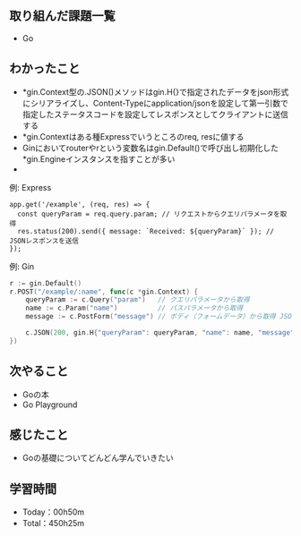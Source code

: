 ## 取り組んだ課題一覧
- Go
 
## わかったこと
- *gin.Context型の.JSON()メソッドはgin.H{}で指定されたデータをjson形式にシリアライズし、Content-Typeにapplication/jsonを設定して第一引数で指定したステータスコードを設定してレスポンスとしてクライアントに送信する
- *gin.Contextはある種Expressでいうところのreq, resに値する
-  Ginにおいてrouterやrという変数名はgin.Default()で呼び出し初期化した*gin.Engineインスタンスを指すことが多い
-  
例: Express
```node
app.get('/example', (req, res) => {
  const queryParam = req.query.param; // リクエストからクエリパラメータを取得
  res.status(200).send({ message: `Received: ${queryParam}` }); // JSONレスポンスを送信
});
```
例: Gin
```go
r := gin.Default()
r.POST("/example/:name", func(c *gin.Context) {
    queryParam := c.Query("param")   // クエリパラメータから取得
    name := c.Param("name")          // パスパラメータから取得
    message := c.PostForm("message") // ボディ（フォームデータ）から取得 JSONの場合は別のやり方だが今回は省略

    c.JSON(200, gin.H{"queryParam": queryParam, "name": name, "message": message}
})
```

## 次やること
- Goの本
- Go Playground

## 感じたこと
- Goの基礎についてどんどん学んでいきたい

## 学習時間
- Today：00h50m
- Total：450h25m
